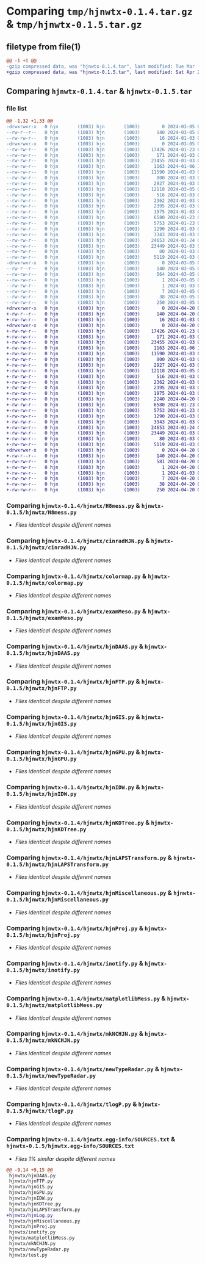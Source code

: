# Comparing `tmp/hjnwtx-0.1.4.tar.gz` & `tmp/hjnwtx-0.1.5.tar.gz`

## filetype from file(1)

```diff
@@ -1 +1 @@
-gzip compressed data, was "hjnwtx-0.1.4.tar", last modified: Tue Mar  5 02:11:16 2024, max compression
+gzip compressed data, was "hjnwtx-0.1.5.tar", last modified: Sat Apr 20 04:49:44 2024, max compression
```

## Comparing `hjnwtx-0.1.4.tar` & `hjnwtx-0.1.5.tar`

### file list

```diff
@@ -1,32 +1,33 @@
-drwxrwxr-x   0 hjn       (1003) hjn       (1003)        0 2024-03-05 02:11:16.714022 hjnwtx-0.1.4/
--rw-r--r--   0 hjn       (1003) hjn       (1003)      140 2024-03-05 02:11:16.714022 hjnwtx-0.1.4/PKG-INFO
--rw-rw-r--   0 hjn       (1003) hjn       (1003)       16 2024-01-03 00:18:24.000000 hjnwtx-0.1.4/README.md
-drwxrwxr-x   0 hjn       (1003) hjn       (1003)        0 2024-03-05 02:11:16.710022 hjnwtx-0.1.4/hjnwtx/
--rw-rw-r--   0 hjn       (1003) hjn       (1003)    17426 2024-01-23 02:42:51.000000 hjnwtx-0.1.4/hjnwtx/H8mess.py
--rw-rw-r--   0 hjn       (1003) hjn       (1003)      171 2024-01-03 00:18:24.000000 hjnwtx-0.1.4/hjnwtx/__init__.py
--rw-rw-r--   0 hjn       (1003) hjn       (1003)    23455 2024-01-03 00:18:24.000000 hjnwtx-0.1.4/hjnwtx/cinradHJN.py
--rw-rw-r--   0 hjn       (1003) hjn       (1003)     1163 2024-01-06 12:54:45.000000 hjnwtx-0.1.4/hjnwtx/colormap.py
--rw-rw-r--   0 hjn       (1003) hjn       (1003)    11590 2024-01-03 00:18:24.000000 hjnwtx-0.1.4/hjnwtx/examMeso.py
--rw-rw-r--   0 hjn       (1003) hjn       (1003)      800 2024-01-03 00:18:24.000000 hjnwtx-0.1.4/hjnwtx/hjnDAAS.py
--rw-rw-r--   0 hjn       (1003) hjn       (1003)     2927 2024-01-03 00:18:24.000000 hjnwtx-0.1.4/hjnwtx/hjnFTP.py
--rw-rw-r--   0 hjn       (1003) hjn       (1003)    12118 2024-03-05 02:10:16.000000 hjnwtx-0.1.4/hjnwtx/hjnGIS.py
--rw-rw-r--   0 hjn       (1003) hjn       (1003)      516 2024-01-03 00:18:24.000000 hjnwtx-0.1.4/hjnwtx/hjnGPU.py
--rw-rw-r--   0 hjn       (1003) hjn       (1003)     2362 2024-01-03 00:18:24.000000 hjnwtx-0.1.4/hjnwtx/hjnIDW.py
--rw-rw-r--   0 hjn       (1003) hjn       (1003)     2395 2024-01-03 00:18:24.000000 hjnwtx-0.1.4/hjnwtx/hjnKDTree.py
--rw-rw-r--   0 hjn       (1003) hjn       (1003)     1975 2024-01-03 00:18:24.000000 hjnwtx-0.1.4/hjnwtx/hjnLAPSTransform.py
--rw-rw-r--   0 hjn       (1003) hjn       (1003)     6580 2024-01-23 02:47:03.000000 hjnwtx-0.1.4/hjnwtx/hjnMiscellaneous.py
--rw-rw-r--   0 hjn       (1003) hjn       (1003)     5753 2024-01-23 02:42:52.000000 hjnwtx-0.1.4/hjnwtx/hjnProj.py
--rw-rw-r--   0 hjn       (1003) hjn       (1003)     1290 2024-01-03 00:18:24.000000 hjnwtx-0.1.4/hjnwtx/inotify.py
--rw-rw-r--   0 hjn       (1003) hjn       (1003)     3343 2024-01-03 00:18:24.000000 hjnwtx-0.1.4/hjnwtx/matplotlibMess.py
--rw-rw-r--   0 hjn       (1003) hjn       (1003)    24653 2024-01-24 03:29:07.000000 hjnwtx-0.1.4/hjnwtx/mkNCHJN.py
--rw-rw-r--   0 hjn       (1003) hjn       (1003)    23449 2024-01-03 00:18:24.000000 hjnwtx-0.1.4/hjnwtx/newTypeRadar.py
--rw-rw-r--   0 hjn       (1003) hjn       (1003)       80 2024-01-03 00:18:24.000000 hjnwtx-0.1.4/hjnwtx/test.py
--rw-rw-r--   0 hjn       (1003) hjn       (1003)     5119 2024-01-03 00:18:24.000000 hjnwtx-0.1.4/hjnwtx/tlogP.py
-drwxrwxr-x   0 hjn       (1003) hjn       (1003)        0 2024-03-05 02:11:16.714022 hjnwtx-0.1.4/hjnwtx.egg-info/
--rw-r--r--   0 hjn       (1003) hjn       (1003)      140 2024-03-05 02:11:16.000000 hjnwtx-0.1.4/hjnwtx.egg-info/PKG-INFO
--rw-rw-r--   0 hjn       (1003) hjn       (1003)      564 2024-03-05 02:11:16.000000 hjnwtx-0.1.4/hjnwtx.egg-info/SOURCES.txt
--rw-rw-r--   0 hjn       (1003) hjn       (1003)        1 2024-03-05 02:11:16.000000 hjnwtx-0.1.4/hjnwtx.egg-info/dependency_links.txt
--rw-rw-r--   0 hjn       (1003) hjn       (1003)        1 2024-01-03 00:19:56.000000 hjnwtx-0.1.4/hjnwtx.egg-info/not-zip-safe
--rw-rw-r--   0 hjn       (1003) hjn       (1003)        7 2024-03-05 02:11:16.000000 hjnwtx-0.1.4/hjnwtx.egg-info/top_level.txt
--rw-rw-r--   0 hjn       (1003) hjn       (1003)       38 2024-03-05 02:11:16.714022 hjnwtx-0.1.4/setup.cfg
--rw-rw-r--   0 hjn       (1003) hjn       (1003)      250 2024-03-05 02:11:15.000000 hjnwtx-0.1.4/setup.py
+drwxrwxr-x   0 hjn       (1003) hjn       (1003)        0 2024-04-20 04:49:44.217986 hjnwtx-0.1.5/
+-rw-r--r--   0 hjn       (1003) hjn       (1003)      140 2024-04-20 04:49:44.217986 hjnwtx-0.1.5/PKG-INFO
+-rw-rw-r--   0 hjn       (1003) hjn       (1003)       16 2024-01-03 00:18:24.000000 hjnwtx-0.1.5/README.md
+drwxrwxr-x   0 hjn       (1003) hjn       (1003)        0 2024-04-20 04:49:44.217986 hjnwtx-0.1.5/hjnwtx/
+-rw-rw-r--   0 hjn       (1003) hjn       (1003)    17426 2024-01-23 02:42:51.000000 hjnwtx-0.1.5/hjnwtx/H8mess.py
+-rw-rw-r--   0 hjn       (1003) hjn       (1003)      171 2024-01-03 00:18:24.000000 hjnwtx-0.1.5/hjnwtx/__init__.py
+-rw-rw-r--   0 hjn       (1003) hjn       (1003)    23455 2024-01-03 00:18:24.000000 hjnwtx-0.1.5/hjnwtx/cinradHJN.py
+-rw-rw-r--   0 hjn       (1003) hjn       (1003)     1163 2024-01-06 12:54:45.000000 hjnwtx-0.1.5/hjnwtx/colormap.py
+-rw-rw-r--   0 hjn       (1003) hjn       (1003)    11590 2024-01-03 00:18:24.000000 hjnwtx-0.1.5/hjnwtx/examMeso.py
+-rw-rw-r--   0 hjn       (1003) hjn       (1003)      800 2024-01-03 00:18:24.000000 hjnwtx-0.1.5/hjnwtx/hjnDAAS.py
+-rw-rw-r--   0 hjn       (1003) hjn       (1003)     2927 2024-01-03 00:18:24.000000 hjnwtx-0.1.5/hjnwtx/hjnFTP.py
+-rw-rw-r--   0 hjn       (1003) hjn       (1003)    12118 2024-03-05 02:10:16.000000 hjnwtx-0.1.5/hjnwtx/hjnGIS.py
+-rw-rw-r--   0 hjn       (1003) hjn       (1003)      516 2024-01-03 00:18:24.000000 hjnwtx-0.1.5/hjnwtx/hjnGPU.py
+-rw-rw-r--   0 hjn       (1003) hjn       (1003)     2362 2024-01-03 00:18:24.000000 hjnwtx-0.1.5/hjnwtx/hjnIDW.py
+-rw-rw-r--   0 hjn       (1003) hjn       (1003)     2395 2024-01-03 00:18:24.000000 hjnwtx-0.1.5/hjnwtx/hjnKDTree.py
+-rw-rw-r--   0 hjn       (1003) hjn       (1003)     1975 2024-01-03 00:18:24.000000 hjnwtx-0.1.5/hjnwtx/hjnLAPSTransform.py
+-rw-rw-r--   0 hjn       (1003) hjn       (1003)     2240 2024-04-20 04:49:09.000000 hjnwtx-0.1.5/hjnwtx/hjnLog.py
+-rw-rw-r--   0 hjn       (1003) hjn       (1003)     6580 2024-01-23 02:47:03.000000 hjnwtx-0.1.5/hjnwtx/hjnMiscellaneous.py
+-rw-rw-r--   0 hjn       (1003) hjn       (1003)     5753 2024-01-23 02:42:52.000000 hjnwtx-0.1.5/hjnwtx/hjnProj.py
+-rw-rw-r--   0 hjn       (1003) hjn       (1003)     1290 2024-01-03 00:18:24.000000 hjnwtx-0.1.5/hjnwtx/inotify.py
+-rw-rw-r--   0 hjn       (1003) hjn       (1003)     3343 2024-01-03 00:18:24.000000 hjnwtx-0.1.5/hjnwtx/matplotlibMess.py
+-rw-rw-r--   0 hjn       (1003) hjn       (1003)    24653 2024-01-24 03:29:07.000000 hjnwtx-0.1.5/hjnwtx/mkNCHJN.py
+-rw-rw-r--   0 hjn       (1003) hjn       (1003)    23449 2024-01-03 00:18:24.000000 hjnwtx-0.1.5/hjnwtx/newTypeRadar.py
+-rw-rw-r--   0 hjn       (1003) hjn       (1003)       80 2024-01-03 00:18:24.000000 hjnwtx-0.1.5/hjnwtx/test.py
+-rw-rw-r--   0 hjn       (1003) hjn       (1003)     5119 2024-01-03 00:18:24.000000 hjnwtx-0.1.5/hjnwtx/tlogP.py
+drwxrwxr-x   0 hjn       (1003) hjn       (1003)        0 2024-04-20 04:49:44.217986 hjnwtx-0.1.5/hjnwtx.egg-info/
+-rw-r--r--   0 hjn       (1003) hjn       (1003)      140 2024-04-20 04:49:44.000000 hjnwtx-0.1.5/hjnwtx.egg-info/PKG-INFO
+-rw-rw-r--   0 hjn       (1003) hjn       (1003)      581 2024-04-20 04:49:44.000000 hjnwtx-0.1.5/hjnwtx.egg-info/SOURCES.txt
+-rw-rw-r--   0 hjn       (1003) hjn       (1003)        1 2024-04-20 04:49:44.000000 hjnwtx-0.1.5/hjnwtx.egg-info/dependency_links.txt
+-rw-rw-r--   0 hjn       (1003) hjn       (1003)        1 2024-01-03 00:19:56.000000 hjnwtx-0.1.5/hjnwtx.egg-info/not-zip-safe
+-rw-rw-r--   0 hjn       (1003) hjn       (1003)        7 2024-04-20 04:49:44.000000 hjnwtx-0.1.5/hjnwtx.egg-info/top_level.txt
+-rw-rw-r--   0 hjn       (1003) hjn       (1003)       38 2024-04-20 04:49:44.217986 hjnwtx-0.1.5/setup.cfg
+-rw-rw-r--   0 hjn       (1003) hjn       (1003)      250 2024-04-20 04:49:36.000000 hjnwtx-0.1.5/setup.py
```

### Comparing `hjnwtx-0.1.4/hjnwtx/H8mess.py` & `hjnwtx-0.1.5/hjnwtx/H8mess.py`

 * *Files identical despite different names*

### Comparing `hjnwtx-0.1.4/hjnwtx/cinradHJN.py` & `hjnwtx-0.1.5/hjnwtx/cinradHJN.py`

 * *Files identical despite different names*

### Comparing `hjnwtx-0.1.4/hjnwtx/colormap.py` & `hjnwtx-0.1.5/hjnwtx/colormap.py`

 * *Files identical despite different names*

### Comparing `hjnwtx-0.1.4/hjnwtx/examMeso.py` & `hjnwtx-0.1.5/hjnwtx/examMeso.py`

 * *Files identical despite different names*

### Comparing `hjnwtx-0.1.4/hjnwtx/hjnDAAS.py` & `hjnwtx-0.1.5/hjnwtx/hjnDAAS.py`

 * *Files identical despite different names*

### Comparing `hjnwtx-0.1.4/hjnwtx/hjnFTP.py` & `hjnwtx-0.1.5/hjnwtx/hjnFTP.py`

 * *Files identical despite different names*

### Comparing `hjnwtx-0.1.4/hjnwtx/hjnGIS.py` & `hjnwtx-0.1.5/hjnwtx/hjnGIS.py`

 * *Files identical despite different names*

### Comparing `hjnwtx-0.1.4/hjnwtx/hjnGPU.py` & `hjnwtx-0.1.5/hjnwtx/hjnGPU.py`

 * *Files identical despite different names*

### Comparing `hjnwtx-0.1.4/hjnwtx/hjnIDW.py` & `hjnwtx-0.1.5/hjnwtx/hjnIDW.py`

 * *Files identical despite different names*

### Comparing `hjnwtx-0.1.4/hjnwtx/hjnKDTree.py` & `hjnwtx-0.1.5/hjnwtx/hjnKDTree.py`

 * *Files identical despite different names*

### Comparing `hjnwtx-0.1.4/hjnwtx/hjnLAPSTransform.py` & `hjnwtx-0.1.5/hjnwtx/hjnLAPSTransform.py`

 * *Files identical despite different names*

### Comparing `hjnwtx-0.1.4/hjnwtx/hjnMiscellaneous.py` & `hjnwtx-0.1.5/hjnwtx/hjnMiscellaneous.py`

 * *Files identical despite different names*

### Comparing `hjnwtx-0.1.4/hjnwtx/hjnProj.py` & `hjnwtx-0.1.5/hjnwtx/hjnProj.py`

 * *Files identical despite different names*

### Comparing `hjnwtx-0.1.4/hjnwtx/inotify.py` & `hjnwtx-0.1.5/hjnwtx/inotify.py`

 * *Files identical despite different names*

### Comparing `hjnwtx-0.1.4/hjnwtx/matplotlibMess.py` & `hjnwtx-0.1.5/hjnwtx/matplotlibMess.py`

 * *Files identical despite different names*

### Comparing `hjnwtx-0.1.4/hjnwtx/mkNCHJN.py` & `hjnwtx-0.1.5/hjnwtx/mkNCHJN.py`

 * *Files identical despite different names*

### Comparing `hjnwtx-0.1.4/hjnwtx/newTypeRadar.py` & `hjnwtx-0.1.5/hjnwtx/newTypeRadar.py`

 * *Files identical despite different names*

### Comparing `hjnwtx-0.1.4/hjnwtx/tlogP.py` & `hjnwtx-0.1.5/hjnwtx/tlogP.py`

 * *Files identical despite different names*

### Comparing `hjnwtx-0.1.4/hjnwtx.egg-info/SOURCES.txt` & `hjnwtx-0.1.5/hjnwtx.egg-info/SOURCES.txt`

 * *Files 1% similar despite different names*

```diff
@@ -9,14 +9,15 @@
 hjnwtx/hjnDAAS.py
 hjnwtx/hjnFTP.py
 hjnwtx/hjnGIS.py
 hjnwtx/hjnGPU.py
 hjnwtx/hjnIDW.py
 hjnwtx/hjnKDTree.py
 hjnwtx/hjnLAPSTransform.py
+hjnwtx/hjnLog.py
 hjnwtx/hjnMiscellaneous.py
 hjnwtx/hjnProj.py
 hjnwtx/inotify.py
 hjnwtx/matplotlibMess.py
 hjnwtx/mkNCHJN.py
 hjnwtx/newTypeRadar.py
 hjnwtx/test.py
```

